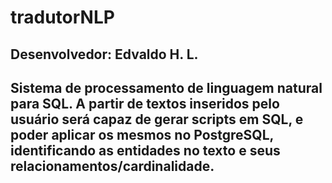 # tradutorNLP

## Desenvolvedor: Edvaldo H. L.

## Sistema de processamento de linguagem natural para SQL. A partir de textos inseridos pelo usuário será capaz de gerar scripts em SQL, e poder aplicar os mesmos no PostgreSQL, identificando as entidades no texto e seus relacionamentos/cardinalidade.
